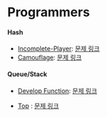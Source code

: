 Programmers
===

#### Hash
- [Incomplete-Player](Incomplete-Player.md): [문제 링크](https://programmers.co.kr/learn/courses/30/lessons/42576)
- [Camouflage](Camouflage.java): [문제 링크](https://programmers.co.kr/learn/courses/30/lessons/42578)

#### Queue/Stack
- [Develop Function](Develop-Function.java): [문제 링크](https://programmers.co.kr/learn/courses/30/lessons/42586)

- [Top](Top.java) : [문제 링크](https://programmers.co.kr/learn/courses/30/lessons/42588)
